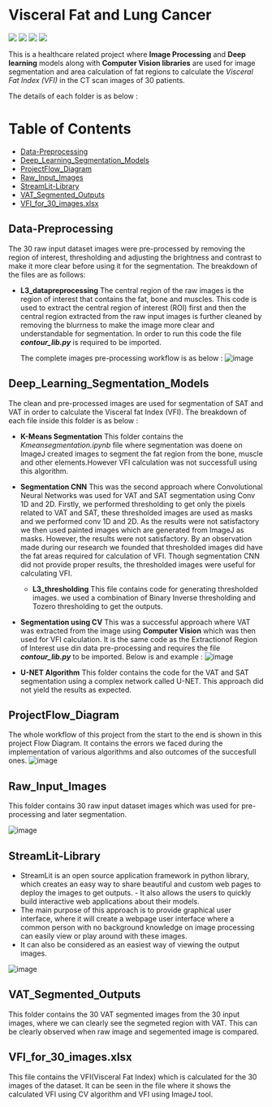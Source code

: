 # Visceral Fat and Lung Cancer
![](https://img.shields.io/badge/CODE-PYTHON-informational?style=flat&logo=<LOGO_NAME>&logoColor=white&color=2bbc8a)
![](https://img.shields.io/badge/version-3.7.3-informational?style=flat&logo=<LOGO_NAME>&logoColor=white&color=2bbc8a)
![](https://img.shields.io/badge/Computer_Vision-4.5.1-informational?style=flat&logo=<LOGO_NAME>&logoColor=white&color=2bbc8a)
![](https://img.shields.io/badge/Domain-Healthcare-informational?style=flat&logo=<LOGO_NAME>&logoColor=white&color=2bbc8a)

This is a healthcare related project where **Image Processing** and **Deep learning** models along with **Computer Vision libraries**  are used for image segmentation and area calculation of fat regions to calculate the *Visceral Fat Index (VFI)* in the CT scan images of 30 patients. 

The details of each folder is as below :
# Table of Contents

* [Data-Preprocessing](#Data-Preprocessing)
* [Deep_Learning_Segmentation_Models](#Deep_Learning_Segmentation_Models)
* [ProjectFlow_Diagram](#ProjectFlow_Diagram)
* [Raw_Input_Images](#Raw_Input_Images)
* [StreamLit-Library](#StreamLit-Library)
* [VAT_Segmented_Outputs](#VAT_Segmented_Outputs)
* [VFI_for_30_images.xlsx](#VFI_for_30_images.xlsx)


## Data-Preprocessing
The 30 raw input dataset images were pre-processed by removing the region of interest, thresholding and adjusting the brightness and contrast to make it more clear before using it for the segmentation. The breakdown of the files are as follows:
- **L3_datapreprocessing**
  The central region of the raw images is the region of interest that contains the fat, bone and muscles. This code is used to extract the central region of interest (ROI) first and then the central region extracted from the raw input images is further cleaned by removing the blurrness to make the image more clear and understandable for segmentation.  In order to run this code the file **_contour_lib.py_** is required to be imported.
  
  The complete images pre-processing workflow is as below :
  ![image](https://user-images.githubusercontent.com/79048779/116161387-a9a51780-a6c1-11eb-8d8d-d527872f7e34.png)


## Deep_Learning_Segmentation_Models
The clean and pre-processed images are used for segmentation of SAT and VAT in order to calculate the Visceral fat Index (VFI). The breakdown of each file inside this folder is as below :
- **K-Means Segmentation**
  This folder contains the *Kmeansegmentation.ipynb* file where segmentation was doene on ImageJ created images to segment the fat region from the bone, muscle and other elements.However VFI calculation was not successfull using this algorithm. 

- **Segmentation CNN**
  This was the second approach where Convolutional Neural Networks was used for VAT and SAT segmentation using Conv 1D and 2D. Firstly, we performed thresholding to get only the pixels related to VAT and SAT, these thresholded images are used as masks and we performed conv 1D and 2D. As the results were not satisfactory we then used painted images which are generated from ImageJ as masks. However, the results were not satisfactory. By an observation made during our research we founded that thresholded images did have the fat areas required for calculation of VFI. Though segmentation CNN did not provide proper results, the thresholded images were useful for calculating VFI.
  
  - **L3_thresholding**
    This file contains code for generating thresholded images. we used a combination of Binary Inverse thresholding and Tozero thresholding to get the outputs.


  
- **Segmentation using CV**
  This was a successful approach where VAT was extracted from the image using **Computer Vision** which was then used for VFI calculation. It is the same code as the Extractionof Region of Interest use din data pre-processing and requires the file  **_contour_lib.py_** to be imported. Below is and example :
  ![image](https://user-images.githubusercontent.com/79048779/116163054-03f3a780-a6c5-11eb-9c74-12cc5a103857.png)

- **U-NET Algorithm**
  This folder contains the code for the VAT and SAT segmentation using a complex network called U-NET. This approach did not yield the results as expected.

## ProjectFlow_Diagram
The whole workflow of this project from the start to the end is shown in this project Flow Diagram. It contains the errors we faced during the implementation of various algorithms and also outcomes of the succesfull ones.
![image](https://user-images.githubusercontent.com/79048779/116178369-73788f80-a6e3-11eb-9dd0-470f4c16fe9f.png)


## Raw_Input_Images
This folder contains 30 raw input dataset images which was used for pre-processing and later segmentation.

![image](https://user-images.githubusercontent.com/79048779/116176493-3b238200-a6e0-11eb-89ee-74f8af5be2f3.png)


## StreamLit-Library

- StreamLit is an open source application framework in python library, which creates an easy way to share beautiful and custom web pages to deploy the images to get outputs. - It also allows the users to quickly build interactive web applications about their models.
- The main purpose of this approach is to provide graphical user interface, where it will create a webpage user interface where a common person with no background knowledge  on image processing can easily view or play around with these images. 
- It can also be considered as an easiest way of viewing the output images.

![image](https://user-images.githubusercontent.com/79048779/116176717-a2d9cd00-a6e0-11eb-8002-4c0d46597270.png)


## VAT_Segmented_Outputs

This folder contains the 30 VAT segmented images from the 30 input images, where we can clearly see the segmeted region with VAT. This can be clearly observed when raw image and segemented image is compared.

## VFI_for_30_images.xlsx

This file contains the VFI(Visceral Fat Index) which is calculated for the 30 images of the dataset. It can be seen in the file where it shows the calculated VFI using CV algorithm and VFI using ImageJ tool.
